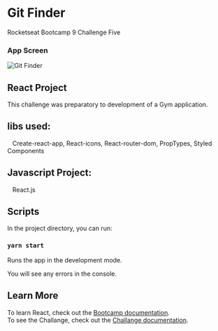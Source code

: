 # Git Finder
Rocketseat Bootcamp 9 Challenge Five

### App Screen

![Git Finder](https://github.com/keepact/Git-Finder/blob/master/app-screen.png)

## React Project

This challenge was preparatory to development of a Gym application.

## libs used:
  
 Create-react-app, React-icons, React-router-dom, PropTypes, Styled Components

## Javascript Project:
 
 React.js

## Scripts

In the project directory, you can run:

### `yarn start`

Runs the app in the development mode.<br />

You will see any errors in the console.

## Learn More

To learn React, check out the [Bootcamp documentation](https://rocketseat.com.br).<br />
To see the Challange, check out the [Challange documentation](https://github.com/Rocketseat/bootcamp-gostack-desafio-05#desafio-05-aplica%C3%A7%C3%A3o-com-reactjs).
